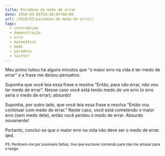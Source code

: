 ```yaml
---
title: Paradoxo do medo de errar
date: 2010-03-03T14:58:07+00:00
url: /2010/03/paradoxo-do-medo-de-errar/
tags:
  - contradição
  - demonstração
  - erro
  - matemática
  - medo
  - paradoxo
  - twitter
---
```


Meu primo tuitou há alguns minutos que “o maior erro na vida é ter medo de errar” e a frase me deixou pensativo.

Suponha que você leia essa frase e resolva “Então, para não errar, não vou ter medo de errar”. Nesse caso você está tendo medo de um erro (o erro seria o medo de errar); absurdo!

Suponha, por outro lado, que você leia essa frase e resolva “Então vou continuar com medo de errar.” Neste caso, você está cometendo o maior erro (sem medo dele), então você perdeu o medo de errar. Absurdo novamente!

Portanto, conclui-se que o maior erro na vida não deve ser o medo de errar. qed.

<small>PS: Perdoem-me por possíveis falhas, tive que escrever correndo para não me atrasar para o tango.</small>
